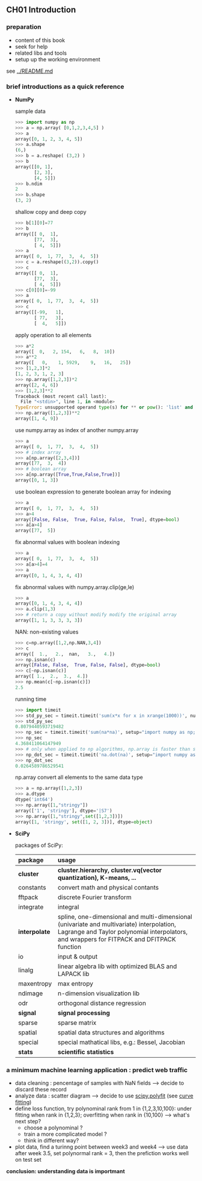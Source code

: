 ## CH01 Introduction 

### preparation

* content of this book
* seek for help
* related libs and tools
* setup up the working environment 

see [../README.md](../README.md)

### brief introductions as a quick reference

* **NumPy**
	
	sample data
	
	~~~python
	>>> import numpy as np
	>>> a = np.array( [0,1,2,3,4,5] )
	>>> a
	array([0, 1, 2, 3, 4, 5])
	>>> a.shape
	(6,)
	>>> b = a.reshape( (3,2) )
	>>> b
	array([[0, 1],
	       [2, 3],
	       [4, 5]])
	>>> b.ndim
	2
	>>> b.shape
	(3, 2)
	~~~
	
	shallow copy and deep copy
	~~~python
	>>> b[1][0]=77
	>>> b
	array([[ 0,  1],
	       [77,  3],
	       [ 4,  5]])
	>>> a
	array([ 0,  1, 77,  3,  4,  5])
	>>> c = a.reshape((3,2)).copy()
	>>> c
	array([[ 0,  1],
	       [77,  3],
	       [ 4,  5]])
	>>> c[0][0]=-99
	>>> a
	array([ 0,  1, 77,  3,  4,  5])
	>>> c
	array([[-99,   1],
	       [ 77,   3],
	       [  4,   5]])
	~~~
	
	apply operation to all elements 
	
	~~~python
	>>> a*2
	array([  0,   2, 154,   6,   8,  10])
	>>> a**2
	array([   0,    1, 5929,    9,   16,   25])
	>>> [1,2,3]*2
	[1, 2, 3, 1, 2, 3]
	>>> np.array([1,2,3])*2
	array([2, 4, 6])
	>>> [1,2,3]**2
	Traceback (most recent call last):
	  File "<stdin>", line 1, in <module>
	TypeError: unsupported operand type(s) for ** or pow(): 'list' and 'int'
	>>> np.array([1,2,3])**2
	array([1, 4, 9])
	~~~
	
	use numpy.array as index of another numpy.array
	~~~python
	>>> a
	array([ 0,  1, 77,  3,  4,  5])
	>>> # index array
	>>> a[np.array([2,3,4])]
	array([77,  3,  4])
	>>> # boolean array
	>>> a[np.array([True,True,False,True])]
	array([0, 1, 3])
	~~~
	
	use boolean expression to generate boolean array for indexing
	~~~python
	>>> a
	array([ 0,  1, 77,  3,  4,  5])
	>>> a>4
	array([False, False,  True, False, False,  True], dtype=bool)
	>>> a[a>4]
	array([77,  5])
	~~~
	
	fix abnormal values with boolean indexing
	~~~python
	>>> a
	array([ 0,  1, 77,  3,  4,  5])
	>>> a[a>4]=4
	>>> a
	array([0, 1, 4, 3, 4, 4])
	~~~
	
	fix abnormal values with numpy.array.clip(ge,le)
	~~~python
	>>> a
	array([0, 1, 4, 3, 4, 4])
	>>> a.clip(1,3) 
	>>> # return a copy without modify modify the original array
	array([1, 1, 3, 3, 3, 3])
	~~~
	
	NAN: non-existing values
	~~~python
	>>> c=np.array([1,2,np.NAN,3,4])
	>>> c
	array([  1.,   2.,  nan,   3.,   4.])
	>>> np.isnan(c)
	array([False, False,  True, False, False], dtype=bool)
	>>> c[~np.isnan(c)]
	array([ 1.,  2.,  3.,  4.])
	>>> np.mean(c[~np.isnan(c)])
	2.5
	~~~
	
	running time
	~~~python
	>>> import timeit
	>>> std_py_sec = timeit.timeit('sum(x*x for x in xrange(1000))', number=10000)
	>>> std_py_sec
	0.8079440593719482
	>>> np_sec = timeit.timeit('sum(na*na)', setup="import numpy as np; na=np.arange(1000)", number=10000)
	>>> np_sec
	4.368411064147949 
	>>> # only when applied to np algorithms, np.array is faster than standard array
	>>> np_dot_sec = timeit.timeit('na.dot(na)', setup="import numpy as np; na=np.arange(1000)", number=10000)
	>>> np_dot_sec
	0.0264589786529541
	~~~
	
	np.array convert all elements to the same data type
	~~~python
	>>> a = np.array([1,2,3])
	>>> a.dtype
	dtype('int64')
	>>> np.array([1,"stringy"])
	array(['1', 'stringy'], dtype='|S7')
	>>> np.array([1,"stringy",set([1,2,3])])
	array([1, 'stringy', set([1, 2, 3])], dtype=object)
	~~~
	

* **SciPy**

	packages of SciPy: 

	| package         | usage |
	| :-------------- |:----- |
	| **cluster**     | **cluster.hierarchy, cluster.vq(vector quantization), K-means, ...**|
	| constants       | convert math and physical contants |
	| fftpack         | discrete Fourier transform |
	| integrate       | integral	|
	| **interpolate** | spline, one-dimensional and multi-dimensional (univariate and multivariate) interpolation, Lagrange and Taylor polynomial interpolators, and wrappers for FITPACK and DFITPACK function |
	| io              | input & output |
	| linalg          | linear algebra lib with optimized BLAS and LAPACK lib |
	| maxentropy      | max entropy |
	| ndimage         | n-dimension visualization lib |
	| odr             | orthogonal distance regression |
	| **signal**      | **signal processing** | 
	| sparse          | sparse matrix |
	| spatial         | spatial data structures and algorithms |
	| special         | special mathatical libs, e.g.: Bessel, Jacobian |
	| **stats**       | **scientific statistics** |

### a minimum machine learning application : predict web traffic

* data cleaning : pencentage of samples with NaN fields --> decide to discard these record
* analyze data : scatter diagram --> decide to use [scipy.polyfit](http://docs.scipy.org/doc/numpy/reference/generated/numpy.polyfit.html) (see [curve fitting](http://en.wikipedia.org/wiki/Curve_fitting))
* define loss function, try polynominal rank from 1 in {1,2,3,10,100}: under fitting when rank in {1,2,3}; overfitting when rank in {10,100} --> what's next step? 
	* choose a polynominal ?
	* train a more complicated model ?
	* think in different way? 
* plot data, find a turinng point between week3 and week4 --> use data after week 3.5, set polynormal rank = 3, then the prefiction works well on test set 

**conclusion: understanding data is importmant**


